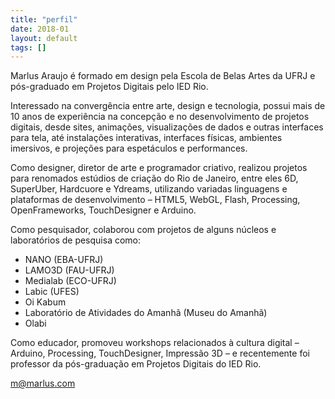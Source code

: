 ```yaml
---
title: "perfil"
date: 2018-01
layout: default
tags: []
---
```


Marlus Araujo é formado em design pela Escola de Belas Artes da UFRJ e pós-graduado em Projetos Digitais pelo IED Rio.

Interessado na convergência entre arte, design e tecnologia, possui mais de 10 anos de experiência na concepção e no desenvolvimento de projetos digitais, desde sites, animações, visualizações de dados e outras interfaces para tela, até instalações interativas, interfaces físicas, ambientes imersivos, e projeções para espetáculos e performances.

Como designer, diretor de arte e programador criativo, realizou projetos para renomados estúdios de criação do Rio de Janeiro, entre eles 6D, SuperUber, Hardcuore e Ydreams, utilizando variadas linguagens e plataformas de desenvolvimento – HTML5, WebGL, Flash, Processing, OpenFrameworks, TouchDesigner e Arduino.

Como pesquisador, colaborou com projetos de alguns núcleos e laboratórios de pesquisa como:

- NANO (EBA-UFRJ)
- LAMO3D (FAU-UFRJ)
- Medialab (ECO-UFRJ)
- Labic (UFES)
- Oi Kabum
- Laboratório de Atividades do Amanhã (Museu do Amanhã)
- Olabi

Como educador, promoveu workshops relacionados à cultura digital – Arduino, Processing, TouchDesigner, Impressão 3D – e recentemente foi professor da pós-graduação em Projetos Digitais do IED Rio.

[m@marlus.com](mailto:m@marlus.com)